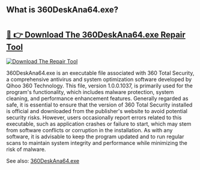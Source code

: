 ## What is 360DeskAna64.exe? 

# <h2><a href="https://exedetect.com/download.php?360DeskAna64.exe">🔗 👉 Download The 360DeskAna64.exe Repair Tool</a></h2>

[![Download The Repair Tool](https://exedetect.com/download-button.jpg)](https://exedetect.com/download.php?360DeskAna64.exe)

360DeskAna64.exe is an executable file associated with 360 Total Security, a comprehensive antivirus and system optimization software developed by Qihoo 360 Technology. This file, version 1.0.0.1037, is primarily used for the program's functionality, which includes malware protection, system cleaning, and performance enhancement features. Generally regarded as safe, it is essential to ensure that the version of 360 Total Security installed is official and downloaded from the publisher's website to avoid potential security risks. However, users occasionally report errors related to this executable, such as application crashes or failure to start, which may stem from software conflicts or corruption in the installation. As with any software, it is advisable to keep the program updated and to run regular scans to maintain system integrity and performance while minimizing the risk of malware.

See also: <a href="https://execheck.com/360DeskAna64exe.php">360DeskAna64.exe</a>